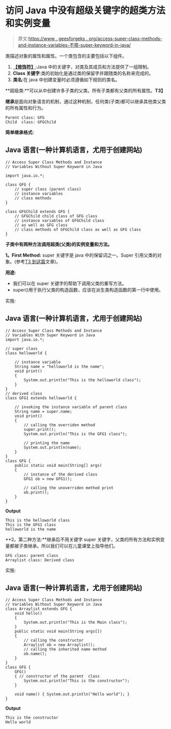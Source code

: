 # 访问 Java 中没有超级关键字的超类方法和实例变量

> 原文:[https://www . geesforgeks . org/access-super-class-methods-and-instance-variables-不带-super-keyword-in-java/](https://www.geeksforgeeks.org/access-super-class-methods-and-instance-variables-without-super-keyword-in-java/)

类描述对象的属性和属性。一个类包含的主要包括以下组件。

1.  [**【修饰符】**](https://www.geeksforgeeks.org/access-specifiers-for-classes-or-interfaces-in-java/):Java 中的关键字，对类及其成员和方法提供了一组限制。
2.  **Class 关键字**:类的初始化是通过类的保留字并跟随类的名称来完成的。
3.  **类名**:在 java 中创建变量时必须遵循如下规则的类名。

**超级类:**可以从中创建许多子类的父类。所有子类都有父类的所有属性。**T3】**

**继承**是面向对象语言的机制，通过这种机制，任何类(子类)都可以继承其他类父类的所有属性和行为。

```
Parent class: GFG
Child  class: GFGChild

```

**简单继承格式:**

## Java 语言(一种计算机语言，尤用于创建网站)

```
// Access Super Class Methods and Instance
// Variables Without Super Keyword in Java

import java.io.*;

class GFG {
    // super class (parent class)
    // instance variables
    // class methods
}

class GFGChild extends GFG {
    // GFGChild child class of GFG class
    // instance variables of GFGChild class
    // as well as GFG class
    // class methods of GFGChild class as well as GFG class
}
```

**子类中有两种方法调用超类(父类)的实例变量和方法。**

**1。First Method:** super 关键字是 java 中的保留词之一。Super 引用父类的对象。(参考[T3 到](https://www.geeksforgeeks.org/super-keyword/)[这篇](https://www.geeksforgeeks.org/super-keyword/)文章)。

**用途:**

*   我们可以在 super 关键字的帮助下调用父类的重写方法。
*   super()用于执行父类的构造函数，应该在派生类构造函数的第一行中使用。

实施:

## Java 语言(一种计算机语言，尤用于创建网站)

```
// Access Super Class Methods and Instance
// Variables With Super Keyword in Java
import java.io.*;

// super class
class helloworld {

    // instance variable
    String name = "helloworld is the name";
    void print()
    {
        System.out.println("This is the helloworld class");
    }
}
// derived class
class GFG1 extends helloworld {

    // invoking the instance variable of parent class
    String name = super.name;
    void print()
    {
        // calling the overriden method
        super.print();
        System.out.println("This is the GFG1 class");

        // printing the name
        System.out.println(name);
    }
}
class GFG {
    public static void main(String[] args)
    {
        // instance of the derived class
        GFG1 ob = new GFG1();

        // calling the unoverriden method print
        ob.print();
    }
}
```

**Output**

```
This is the helloworld class
This is the GFG1 class
helloworld is the name

```

**2。第二种方法:**继承后不用关键字 super 关键字，父类的所有方法和实例变量都被子类继承。所以我们可以在儿童课堂上指导他们。

```
GFG class: parent class
Arraylist class: Derived class
```

实施:

## Java 语言(一种计算机语言，尤用于创建网站)

```
// Access Super Class Methods and Instance
// Variables Without Super Keyword in Java
class Arraylist extends GFG {
    void hello()
    {
        System.out.println("This is the Main class");
    }
    public static void main(String args[])
    {
        // calling the constructor
        Arraylist ob = new Arraylist();
        // calling the inherited name method
        ob.name();
    }
}
class GFG {
    GFG()
    { // constructor of the parent  class
        System.out.println("This is the constructor");
    }

    void name() { System.out.println("Hello world"); }
}
```

**Output**

```
This is the constructor
Hello world
```